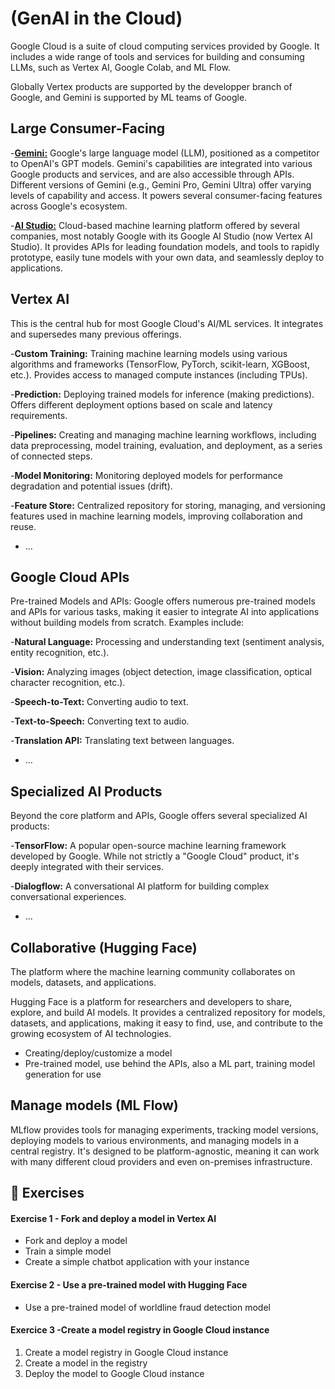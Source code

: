 # (GenAI in the Cloud)

Google Cloud is a suite of cloud computing services provided by Google. It includes a wide range of tools and services for building and consuming LLMs, such as Vertex AI, Google Colab, and ML Flow.

Globally Vertex products are supported by the developper branch of Google, and Gemini is supported by ML teams of Google.

<Mermaid :value="`
graph TD
    %% Style definitions
    classDef consumerApp fill:#4285f4,stroke:#333,stroke-width:2px,color:#fff
    classDef apis fill:#9c27b0,stroke:#333,stroke-width:2px,color:#fff
    classDef geminiML fill:#ea4335,stroke:#333,stroke-width:2px,color:#fff
    classDef vertexDev fill:#0f9d58,stroke:#333,stroke-width:2px,color:#fff
    classDef tensorflow fill:#ff9800,stroke:#333,stroke-width:2px,color:#fff
    %% Applications Grand Public - Niveau le plus applicatif au sommet
    subgraph Applications Grand Public
        GSEARCH[Google Search AI]:::consumerApp
        GASSIST[Google Assistant]:::consumerApp
        GPHOTOS[Google Photos AI]:::consumerApp
        GMAIL[Gmail Smart Compose]:::consumerApp
        GTRANS[Google Translate]:::consumerApp
        GLENS[Google Lens]:::consumerApp
        BARD[Bard Gemini Chat]:::consumerApp
        GSEARCH ~~~ GASSIST
        GASSIST ~~~ GPHOTOS
        GPHOTOS ~~~ GMAIL
        GMAIL ~~~ GTRANS
        GTRANS ~~~ GLENS
        GLENS ~~~ BARD
    end
    %% APIs and Pre-trained Models
    subgraph APIs and Pre-trained Models
        NLAPI[Natural Language API]:::apis
        VAPI[Vision API]:::apis
        STTAPI[Speech-to-Text API]:::apis
        TTSAPI[Text-to-Speech API]:::apis
        TRANSAPI[Translation API]:::apis
        DOCAI[Document AI]:::apis
        VIDAPI[Video Intelligence API]:::apis
        AUTOML[AutoML Tables]:::apis
        DFCX[Dialogflow CX]:::apis
        DFES[Dialogflow ES]:::apis
        CCAI[Contact Center AI]:::apis
        RECAI[Recommendations AI]:::apis
        RETAI[Retail AI]:::apis
        HEALTHAI[Healthcare AI]:::apis
        MEDTRANS[Media Translation]:::apis
        NLAPI ~~~ VAPI
        VAPI ~~~ STTAPI
        STTAPI ~~~ TTSAPI
        TTSAPI ~~~ TRANSAPI
        TRANSAPI ~~~ DOCAI
        DOCAI ~~~ VIDAPI
        VIDAPI ~~~ AUTOML
        AUTOML ~~~ DFCX
        DFCX ~~~ DFES
        DFES ~~~ CCAI
        CCAI ~~~ RECAI
        RECAI ~~~ RETAI
        RETAI ~~~ HEALTHAI
        HEALTHAI ~~~ MEDTRANS
    end
    %% Gemini Branch - ML Teams
    subgraph Gemini - ML Teams
        GU[Gemini Ultra]:::geminiML
        GP[Gemini Pro]:::geminiML  
        GN[Gemini Nano]:::geminiML
        AIS[AI Studio]:::geminiML
        GWS[Gemini for Google Workspace]:::geminiML
        GCA[Gemini Code Assist]:::geminiML 
        GU ~~~ GP
        GP ~~~ GN
        GN ~~~ AIS
        AIS ~~~ GWS
        GWS ~~~ GCA
    end
    %% Vertex AI Branch - Developers
    subgraph Vertex AI - Developers
        VAS[Vertex AI Studio]:::vertexDev
        VAW[Vertex AI Workbench]:::vertexDev
        VAP[Vertex AI Pipelines]:::vertexDev
        VAMG[Vertex AI Model Garden]:::vertexDev
        VAFS[Vertex AI Feature Store]:::vertexDev
        VAME[Vertex AI Matching Engine]:::vertexDev
        VAE[Vertex AI Experiments]:::vertexDev
        VAPRED[Vertex AI Predictions]:::vertexDev
        VAT[Vertex AI Training]:::vertexDev
        VAM[Vertex AI Monitoring]:::vertexDev
        VAEX[Vertex AI Explainable AI]:::vertexDev
        COLAB[Google Colab]:::vertexDev
        COLABENT[Colab Enterprise]:::vertexDev
        VAS ~~~ VAW
        VAW ~~~ VAP
        VAP ~~~ VAMG
        VAMG ~~~ VAFS
        VAFS ~~~ VAME
        VAME ~~~ VAE
        VAE ~~~ VAPRED
        VAPRED ~~~ VAT
        VAT ~~~ VAM
        VAM ~~~ VAEX
        VAEX ~~~ COLAB
        COLAB ~~~ COLABENT
    end
    %% TensorFlow Layer - Base du diagramme
    subgraph TensorFlow Layer
        TF[TensorFlow]:::tensorflow
        TFL[TensorFlow Lite]:::tensorflow
        TFJS[TensorFlow.js]:::tensorflow
        JAX[JAX]:::tensorflow
        KERAS[Keras]:::tensorflow
        TB[TensorBoard]:::tensorflow
        TF ~~~ TFL
        TFL ~~~ TFJS
        TFJS ~~~ JAX
        JAX ~~~ KERAS
        KERAS ~~~ TB
    end
    %% Alignement vertical
    GSEARCH ~~~ NLAPI
    NLAPI ~~~ GU
    GU ~~~ VAS
    VAS ~~~ TF
`"/>

## Large Consumer-Facing

-**[Gemini:](https://gemini.google.com/)** Google's large language model (LLM), positioned as a competitor to OpenAI's GPT models. Gemini's capabilities are integrated into various Google products and services, and are also accessible through APIs. Different versions of Gemini (e.g., Gemini Pro, Gemini Ultra) offer varying levels of capability and access. It powers several consumer-facing features across Google's ecosystem.

-**[AI Studio:](https://aistudio.google.com/)** Cloud-based machine learning platform offered by several companies, most notably Google with its Google AI Studio (now Vertex AI Studio). It provides APIs for leading foundation models, and tools to rapidly prototype, easily tune models with your own data, and seamlessly deploy to applications.

## Vertex AI

This is the central hub for most Google Cloud's AI/ML services. It integrates and supersedes many previous offerings.

-**Custom Training:** Training machine learning models using various algorithms and frameworks (TensorFlow, PyTorch, scikit-learn, XGBoost, etc.). Provides access to managed compute instances (including TPUs).

-**Prediction:** Deploying trained models for inference (making predictions). Offers different deployment options based on scale and latency requirements.

-**Pipelines:** Creating and managing machine learning workflows, including data preprocessing, model training, evaluation, and deployment, as a series of connected steps.

-**Model Monitoring:** Monitoring deployed models for performance degradation and potential issues (drift).

-**Feature Store:** Centralized repository for storing, managing, and versioning features used in machine learning models, improving collaboration and reuse.

- ...

## Google Cloud APIs

Pre-trained Models and APIs: Google offers numerous pre-trained models and APIs for various tasks, making it easier to integrate AI into applications without building models from scratch. Examples include:

-**Natural Language:** Processing and understanding text (sentiment analysis, entity recognition, etc.).

-**Vision:** Analyzing images (object detection, image classification, optical character recognition, etc.).

-**Speech-to-Text:** Converting audio to text.

-**Text-to-Speech:** Converting text to audio.

-**Translation API:** Translating text between languages.

- ...

## Specialized AI Products

Beyond the core platform and APIs, Google offers several specialized AI products:

-**TensorFlow:** A popular open-source machine learning framework developed by Google. While not strictly a "Google Cloud" product, it's deeply integrated with their services.

-**Dialogflow:** A conversational AI platform for building complex conversational experiences.

- ...

## Collaborative (Hugging Face)

The platform where the machine learning community collaborates on models, datasets, and applications.

Hugging Face is a platform for researchers and developers to share, explore, and build AI models. It provides a centralized repository for models, datasets, and applications, making it easy to find, use, and contribute to the growing ecosystem of AI technologies.

- Creating/deploy/customize a model
- Pre-trained model, use behind the APIs, also a ML part, training model generation for use

## Manage models (ML Flow)

MLflow provides tools for managing experiments, tracking model versions, deploying models to various environments, and managing models in a central registry. It's designed to be platform-agnostic, meaning it can work with many different cloud providers and even on-premises infrastructure.

## 🧪 Exercises

#### Exercise 1 - Fork and deploy a model in Vertex AI

* Fork and deploy a model
* Train a simple model
* Create a simple chatbot application with your instance

#### Exercise 2 - Use a pre-trained model with Hugging Face

* Use a pre-trained model of worldline fraud detection model

#### Exercice 3 -Create a model registry in Google Cloud instance

1. Create a model registry in Google Cloud instance
2. Create a model in the registry
3. Deploy the model to Google Cloud instance
